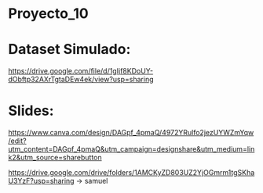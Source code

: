 # Proyecto_10
# Dataset Simulado: 
https://drive.google.com/file/d/1gIjf8KDoUY-dObftp32AXrTgtaDEw4ek/view?usp=sharing

# Slides:

https://www.canva.com/design/DAGpf_4pmaQ/4972YRulfo2jezUYWZmYqw/edit?utm_content=DAGpf_4pmaQ&utm_campaign=designshare&utm_medium=link2&utm_source=sharebutton

https://drive.google.com/drive/folders/1AMCKyZD803UZ2YjOGmrm1tgSKhaU3YzF?usp=sharing -> samuel
